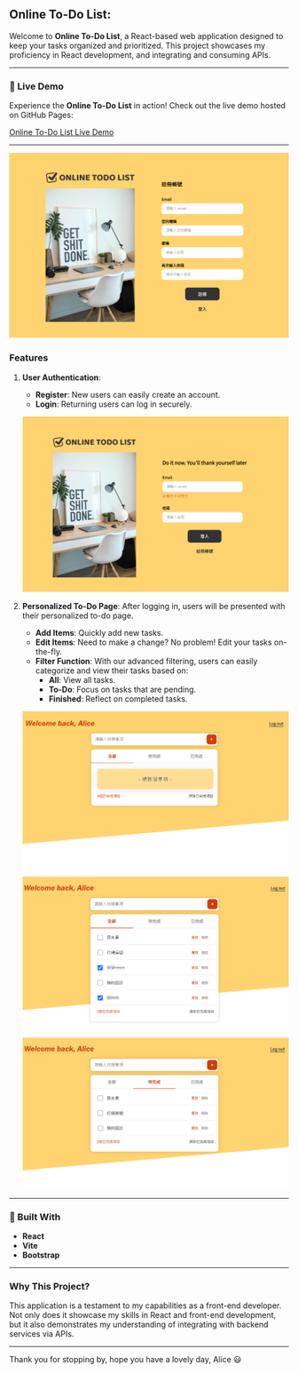 ## Online To-Do List: 

Welcome to **Online To-Do List**, a React-based web application designed to keep your tasks organized and prioritized. This project showcases my proficiency in React development, and integrating and consuming APIs.

---

### 🚀 Live Demo

Experience the **Online To-Do List** in action! Check out the live demo hosted on GitHub Pages:

[Online To-Do List Live Demo](https://alicezhao0111.github.io/react-to-do-list/)

---


![Homepage](./public/screenshot01.png)

### Features

1. **User Authentication**:
   - **Register**: New users can easily create an account.
   - **Login**: Returning users can log in securely.
   
   ![Login Page](./public/screenshot02.png)

2. **Personalized To-Do Page**:
   After logging in, users will be presented with their personalized to-do page.
   - **Add Items**: Quickly add new tasks.
   - **Edit Items**: Need to make a change? No problem! Edit your tasks on-the-fly.
   - **Filter Function**: With our advanced filtering, users can easily categorize and view their tasks based on:
     - **All**: View all tasks.
     - **To-Do**: Focus on tasks that are pending.
     - **Finished**: Reflect on completed tasks.
     
   ![To-Do Page](./public/screenshot03.png)
   ![To-Do items](./public/screenshot04.png)
   ![To-Do filter](./public/screenshot05.png)

---

### 🔧 Built With

- **React**
- **Vite**
- **Bootstrap**

---

### Why This Project?

This application is a testament to my capabilities as a front-end developer. Not only does it showcase my skills in React and front-end development, but it also demonstrates my understanding of integrating with backend services via APIs.


---

Thank you for stopping by, hope you have a lovely day, Alice :smiley:

